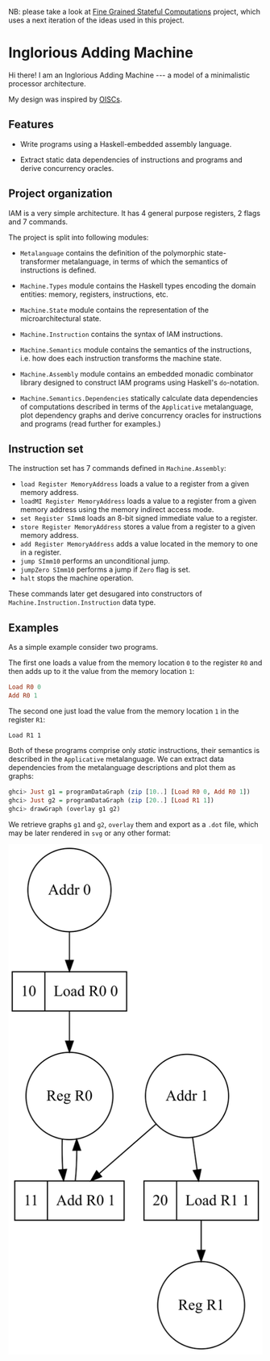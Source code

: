 NB: please take a look at [Fine Grained Stateful Computations](https://github.com/tuura/fine-grained-state) project, which uses a next iteration of the ideas used in this project.  

# Inglorious Adding Machine

Hi there! I am an Inglorious Adding Machine --- a model of a minimalistic processor
architecture.

My design was inspired by [OISCs](https://en.wikipedia.org/wiki/One_instruction_set_computer).

## Features

* Write programs using a Haskell-embedded assembly language.

* Extract static data dependencies of instructions and programs and derive concurrency oracles.

## Project organization

IAM is a very simple architecture. It has 4 general purpose registers, 2 flags and 7 commands.

The project is split into following modules:

* `Metalanguage` contains the definition of the polymorphic state-transformer metalanguage, in terms of which the semantics of instructions is defined.

* `Machine.Types` module contains the Haskell types encoding the domain entities: memory, registers, instructions, etc.

* `Machine.State` module contains the representation of the microarchitectural state.

* `Machine.Instruction` contains the syntax of IAM instructions.

* `Machine.Semantics` module contains the semantics of the instructions, i.e. how does each instruction transforms the machine state.

* `Machine.Assembly` module contains an embedded monadic combinator library designed to construct IAM programs using Haskell's `do`-notation.

* `Machine.Semantics.Dependencies` statically calculate data dependencies of computations described in terms of the `Applicative` metalanguage, plot dependency graphs and derive concurrency oracles for instructions and programs (read further for examples.)

## Instruction set

The instruction set has 7 commands defined in `Machine.Assembly`:

* `load Register MemoryAddress` loads a value to a register from a given memory address.
* `loadMI Register MemoryAddress` loads a value to a register from a given memory address using the memory indirect access mode.
* `set Register SImm8` loads an 8-bit signed immediate value to a register.
* `store Register MemoryAddress` stores a value from a register to a given memory address.
* `add Register MemoryAddress` adds a value located in the memory to one in a register.
* `jump SImm10` performs an unconditional jump.
* `jumpZero SImm10` performs a jump if `Zero` flag is set.
* `halt` stops the machine operation.

These commands later get desugared into constructors of `Machine.Instruction.Instruction` data type.

## Examples

As a simple example consider two programs.

The first one loads a value from the memory location `0` to the register `R0`
and then adds up to it the value from the memory location `1`:

```haskell
Load R0 0
Add R0 1
```

The second one just load the value from the memory location `1` in the register `R1`:

```
Load R1 1
```

Both of these programs comprise only *static* instructions, their semantics is
described in the `Applicative` metalanguage. We can extract data dependencies from the
metalanguage descriptions and plot them as graphs:

```haskell
ghci> Just g1 = programDataGraph (zip [10..] [Load R0 0, Add R0 1])
ghci> Just g2 = programDataGraph (zip [20..] [Load R1 1])
ghci> drawGraph (overlay g1 g2)
```
We retrieve graphs `g1` and `g2`, `overlay` them and export as a `.dot` file, which
may be later rendered in `svg` or any other format:

![Oracle 2](./ataed-2018-paper/img/oracle2.svg)


